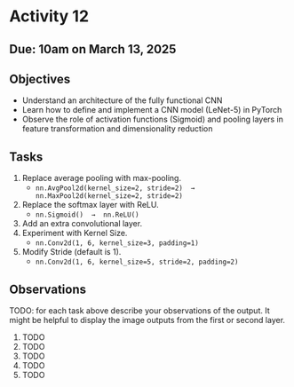 # Activity 12
## Due: 10am on March 13, 2025

## Objectives
- Understand an architecture of the fully functional CNN
- Learn how to define and implement a CNN model (LeNet-5) in PyTorch 
- Observe the role of activation functions (Sigmoid) and pooling layers in feature transformation and dimensionality reduction

## Tasks
1. Replace average pooling with max-pooling.
   - `nn.AvgPool2d(kernel_size=2, stride=2)  →  nn.MaxPool2d(kernel_size=2, stride=2)`
2. Replace the softmax layer with ReLU.
   - `nn.Sigmoid()  →  nn.ReLU()`
3. Add an extra convolutional layer.
4. Experiment with Kernel Size.
   - `nn.Conv2d(1, 6, kernel_size=3, padding=1)`
5. Modify Stride (default is 1).
   - `nn.Conv2d(1, 6, kernel_size=5, stride=2, padding=2)`

## Observations
TODO: for each task above describe your observations of the output. It might be helpful to display the image outputs from the first or second layer.
1. TODO
2. TODO
3. TODO
4. TODO
5. TODO
